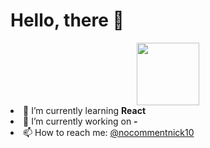 <!--
**nocommentnick10/nocommentnick10** is a ✨ _special_ ✨ repository because its `README.md` (this file) appears on your GitHub profile.

Here are some ideas to get you started:

- 🔭 I’m currently working on ...
- 🌱 I’m currently learning ...
- 👯 I’m looking to collaborate on ...
- 🤔 I’m looking for help with ...
- 💬 Ask me about ...
- 📫 How to reach me: ...
- 😄 Pronouns: ...
- ⚡ Fun fact: ...
-->

# Hello, there 👋

<div id="header" align="center">
  <img src="https://media.giphy.com/media/du3J3cXyzhj75IOgvA/giphy.gif" width="100"/>
</div>

<div id="badges" align="center">
  <img src="https://komarev.com/ghpvc/?username=nocommentnick10&style=flat-square&color=blue" alt=""/>
</div

  
  - 🌱 I’m currently learning <b> React </b> <br>
  - 🔭 I’m currently working on <b> - </b> <br>
  - 📫 How to reach me: <a href="https://t.me/nocommentnick10"> @nocommentnick10 </a>
